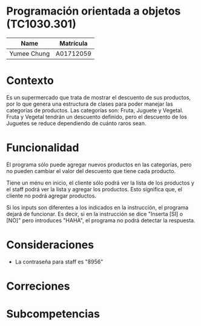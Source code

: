 # Programación orientada a objetos (TC1030.301)
| Name | Matrícula |
| :---: | :---:|
| Yumee Chung | A01712059 |

# Contexto
Es un supermercado que trata de mostrar el descuento de sus productos, por lo que genera una estructura de clases para poder manejar las categorías de productos. Las categorías son: Fruta, Juguete y Vegetal. Fruta y Vegetal tendrán un descuento definido, pero el descuento de los Juguetes se reduce dependiendo de cuánto raros sean.

# Funcionalidad
El programa sólo puede agregar nuevos productos en las categorías, pero no pueden cambiar el valor del descuento que tiene cada producto.

Tiene un ménu en inicio, el  cliente sólo podrá ver la lista de los productos y el staff podrá ver la lista y agregar los productos. Esto significa que, el cliente no podrá agregar productos.

Si los inputs son diferentes a los indicados en la instrucción, el programa dejará de funcionar. Es decir, si en la instrucción se dice "Inserta [SI] o [NO]" pero introduces "HAHA", el programa no podrá detectar la respuesta.

# Consideraciones
- La contraseña para staff es "8956"

# Correciones

# Subcompetencias
